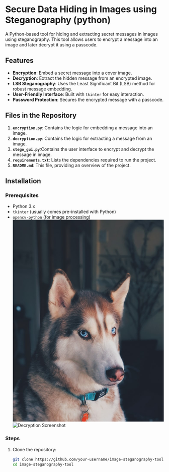 # Secure Data Hiding in Images using Steganography (python)

A Python-based tool for hiding and extracting secret messages in images using steganography. This tool allows users to encrypt a message into an image and later decrypt it using a passcode.

## Features
- **Encryption**: Embed a secret message into a cover image.
- **Decryption**: Extract the hidden message from an encrypted image.
- **LSB Steganography**: Uses the Least Significant Bit (LSB) method for robust message embedding.
- **User-Friendly Interface**: Built with `tkinter` for easy interaction.
- **Password Protection**: Secures the encrypted message with a passcode.

## Files in the Repository
1. **`encryption.py`**: Contains the logic for embedding a message into an image.
2. **`decryption.py`**: Contains the logic for extracting a message from an image.
3. **`stego_gui.py`**:Contains the user interface to encrypt and decrypt the message in image.
4. **`requirements.txt`**: Lists the dependencies required to run the project.
5. **`README.md`**: This file, providing an overview of the project.


## Installation

### Prerequisites
- Python 3.x
- `tkinter` (usually comes pre-installed with Python)
- `opencv-python` (for image processing)
![Encryption Screenshot](encryptedImage.jpeg)
![Decryption Screenshot]()

### Steps
1. Clone the repository:
   ```bash
   git clone https://github.com/your-username/image-steganography-tool.git
   cd image-steganography-tool
